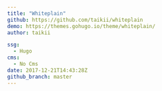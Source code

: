 ```yaml
---
title: "Whiteplain"
github: https://github.com/taikii/whiteplain
demo: https://themes.gohugo.io/theme/whiteplain/
author: taikii

ssg:
  - Hugo
cms:
  - No Cms
date: 2017-12-21T14:43:28Z
github_branch: master
---
```

